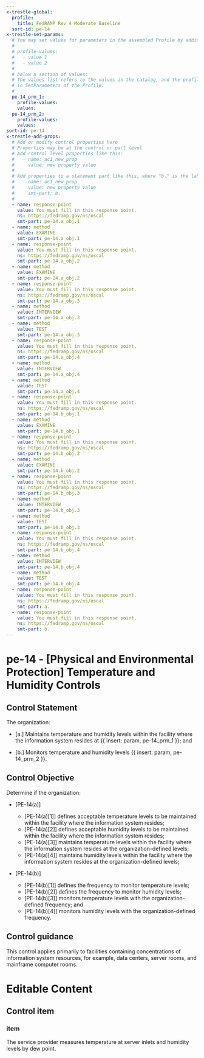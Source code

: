 ```yaml
---
x-trestle-global:
  profile:
    title: FedRAMP Rev 4 Moderate Baseline
  sort-id: pe-14
x-trestle-set-params:
  # You may set values for parameters in the assembled Profile by adding
  #
  # profile-values:
  #   - value 1
  #   - value 2
  #
  # below a section of values:
  # The values list refers to the values in the catalog, and the profile-values represent values
  # in SetParameters of the Profile.
  #
  pe-14_prm_1:
    profile-values:
    values:
  pe-14_prm_2:
    profile-values:
    values:
sort-id: pe-14
x-trestle-add-props:
  # Add or modify control properties here
  # Properties may be at the control or part level
  # Add control level properties like this:
  #   - name: ac1_new_prop
  #     value: new property value
  #
  # Add properties to a statement part like this, where "b." is the label of the target statement part
  #   - name: ac1_new_prop
  #     value: new property value
  #     smt-part: b.
  #
  - name: response-point
    value: You must fill in this response point.
    ns: https://fedramp.gov/ns/oscal
    smt-part: pe-14.a_obj.1
  - name: method
    value: EXAMINE
    smt-part: pe-14.a_obj.1
  - name: response-point
    value: You must fill in this response point.
    ns: https://fedramp.gov/ns/oscal
    smt-part: pe-14.a_obj.2
  - name: method
    value: EXAMINE
    smt-part: pe-14.a_obj.2
  - name: response-point
    value: You must fill in this response point.
    ns: https://fedramp.gov/ns/oscal
    smt-part: pe-14.a_obj.3
  - name: method
    value: INTERVIEW
    smt-part: pe-14.a_obj.3
  - name: method
    value: TEST
    smt-part: pe-14.a_obj.3
  - name: response-point
    value: You must fill in this response point.
    ns: https://fedramp.gov/ns/oscal
    smt-part: pe-14.a_obj.4
  - name: method
    value: INTERVIEW
    smt-part: pe-14.a_obj.4
  - name: method
    value: TEST
    smt-part: pe-14.a_obj.4
  - name: response-point
    value: You must fill in this response point.
    ns: https://fedramp.gov/ns/oscal
    smt-part: pe-14.b_obj.1
  - name: method
    value: EXAMINE
    smt-part: pe-14.b_obj.1
  - name: response-point
    value: You must fill in this response point.
    ns: https://fedramp.gov/ns/oscal
    smt-part: pe-14.b_obj.2
  - name: method
    value: EXAMINE
    smt-part: pe-14.b_obj.2
  - name: response-point
    value: You must fill in this response point.
    ns: https://fedramp.gov/ns/oscal
    smt-part: pe-14.b_obj.3
  - name: method
    value: INTERVIEW
    smt-part: pe-14.b_obj.3
  - name: method
    value: TEST
    smt-part: pe-14.b_obj.3
  - name: response-point
    value: You must fill in this response point.
    ns: https://fedramp.gov/ns/oscal
    smt-part: pe-14.b_obj.4
  - name: method
    value: INTERVIEW
    smt-part: pe-14.b_obj.4
  - name: method
    value: TEST
    smt-part: pe-14.b_obj.4
  - name: response-point
    value: You must fill in this response point.
    ns: https://fedramp.gov/ns/oscal
    smt-part: a.
  - name: response-point
    value: You must fill in this response point.
    ns: https://fedramp.gov/ns/oscal
    smt-part: b.
---
```


# pe-14 - \[Physical and Environmental Protection\] Temperature and Humidity Controls

## Control Statement

The organization:

- \[a.\] Maintains temperature and humidity levels within the facility where the information system resides at {{ insert: param, pe-14_prm_1 }}; and

- \[b.\] Monitors temperature and humidity levels {{ insert: param, pe-14_prm_2 }}.

## Control Objective

Determine if the organization:

- \[PE-14(a)\]

  - \[PE-14(a)[1]\] defines acceptable temperature levels to be maintained within the facility where the information system resides;
  - \[PE-14(a)[2]\] defines acceptable humidity levels to be maintained within the facility where the information system resides;
  - \[PE-14(a)[3]\] maintains temperature levels within the facility where the information system resides at the organization-defined levels;
  - \[PE-14(a)[4]\] maintains humidity levels within the facility where the information system resides at the organization-defined levels;

- \[PE-14(b)\]

  - \[PE-14(b)[1]\] defines the frequency to monitor temperature levels;
  - \[PE-14(b)[2]\] defines the frequency to monitor humidity levels;
  - \[PE-14(b)[3]\] monitors temperature levels with the organization-defined frequency; and
  - \[PE-14(b)[4]\] monitors humidity levels with the organization-defined frequency.

## Control guidance

This control applies primarily to facilities containing concentrations of information system resources, for example, data centers, server rooms, and mainframe computer rooms.

# Editable Content

<!-- Make additions and edits below -->
<!-- The above represents the contents of the control as received by the profile, prior to additions. -->
<!-- If the profile makes additions to the control, they will appear below. -->
<!-- The above markdown may not be edited but you may edit the content below, and/or introduce new additions to be made by the profile. -->
<!-- If there is a yaml header at the top, parameter values may be edited. Use --set-parameters to incorporate the changes during assembly. -->
<!-- The content here will then replace what is in the profile for this control, after running profile-assemble. -->
<!-- The added parts in the profile for this control are below.  You may edit them and/or add new ones. -->
<!-- Each addition must have a heading either of the form ## Control my_addition_name -->
<!-- or ## Part a. (where the a. refers to one of the control statement labels.) -->
<!-- "## Control" parts are new parts added after the statement part. -->
<!-- "## Part" parts are new parts added into the top-level statement part with that label. -->
<!-- Subparts may be added with nested hash levels of the form ### My Subpart Name -->
<!-- underneath the parent ## Control or ## Part being added -->
<!-- See https://ibm.github.io/compliance-trestle/tutorials/ssp_profile_catalog_authoring/ssp_profile_catalog_authoring for guidance. -->

## Control item

### item

The service provider measures temperature at server inlets and humidity levels by dew point.
